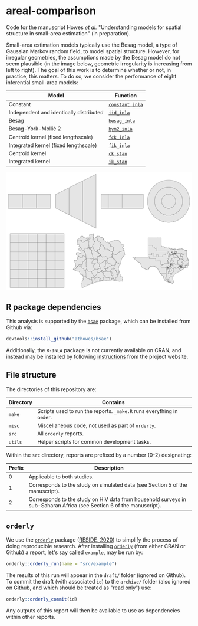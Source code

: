 # areal-comparison

Code for the manuscript Howes *et al.* "Understanding models for spatial structure in small-area estimation" (in preparation).

Small-area estimation models typically use the Besag model, a type of Gaussian Markov random field, to model spatial structure.
However, for irregular geometries, the assumptions made by the Besag model do not seem plausible (in the image below, geometric irregularity is increasing from left to right).
The goal of this work is to determine whether or not, in practice, this matters.
To do so, we consider the performance of eight inferential small-area models:

| Model    | Function |
|----------|--------------|
| Constant | [`constant_inla`](https://github.com/athowes/bsae/blob/master/R/constant.R) |
| Independent and identically distributed | [`iid_inla`](https://github.com/athowes/bsae/blob/master/R/iid.R) |
| Besag | [`besag_inla`](https://github.com/athowes/bsae/blob/master/R/besag.R) |
| Besag-York-Mollié  2 | [`bym2_inla`](https://github.com/athowes/bsae/blob/master/R/bym2.R) |
| Centroid kernel (fixed lengthscale) | [`fck_inla`](https://github.com/athowes/bsae/blob/master/R/fck.R) |
| Integrated kernel (fixed lengthscale) | [`fik_inla`](https://github.com/athowes/bsae/blob/master/R/fik.R) |
| Centroid kernel | [`ck_stan`](https://github.com/athowes/bsae/blob/master/R/ck.R) |
| Integrated kernel | [`ik_stan`](https://github.com/athowes/bsae/blob/master/R/ik.R) |

![](simulation-geometries.png)

## R package dependencies

This analysis is supported by the [`bsae`](https://github.com/athowes/bsae) package, which can be installed from Github via:

```r
devtools::install_github("athowes/bsae")
```

Additionally, the `R-INLA` package is not currently available on CRAN, and instead may be installed by following [instructions](https://www.r-inla.org/download-install) from the project website.

## File structure

The directories of this repository are:

| Directory   | Contains |
|-------------|--------------|
| `make`      | Scripts used to run the reports. `_make.R` runs everything in order. |
| `misc`      | Miscellaneous code, not used as part of `orderly`. |
| `src`       | All `orderly` reports. |
| `utils`     | Helper scripts for common development tasks. |

Within the `src` directory, reports are prefixed by a number (0-2) designating:

| Prefix | Description |
|---------------|--------------|
| 0             | Applicable to both studies. |
| 1             | Corresponds to the study on simulated data (see Section 5 of the manuscript). |
| 2             | Corresponds to the study on HIV data from household surveys in sub-Saharan Africa (see Section 6 of the manuscript). |

## `orderly`

We use the [`orderly`](https://github.com/vimc/orderly) package ([RESIDE, 2020](https://reside-ic.github.io/)) to simplify the process of doing reproducible research.
After installing [`orderly`](https://github.com/vimc/orderly) (from either CRAN or Github) a report, let's say called `example`, may be run by:

```r
orderly::orderly_run(name = "src/example")
```

The results of this run will appear in the `draft/` folder (ignored on Github).
To commit the draft (with associated `id`) to the `archive/` folder (also ignored on Github, and which should be treated as "read only") use:

```r
orderly::orderly_commit(id)
```

Any outputs of this report will then be available to use as dependencies within other reports.
